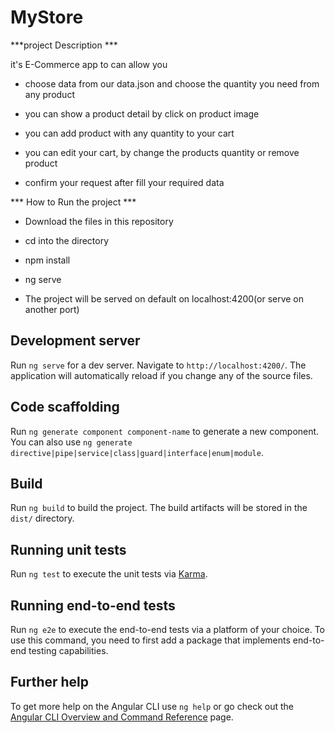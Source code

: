 # MyStore


***project Description ***

it's E-Commerce app to can allow you 

- choose data from our data.json and choose the quantity you need from any product

- you can show a product detail by click on product image

- you can add product with any quantity to your cart

- you can edit your cart, by change the products quantity or remove product

- confirm your request after fill your required data


*** How to Run the project ***

- Download the files in this repository
 
- cd into the directory
 
- npm install 
 
- ng serve 
 
- The project will be served on default on localhost:4200(or serve on another port)

## Development server

Run `ng serve` for a dev server. Navigate to `http://localhost:4200/`. The application will automatically reload if you change any of the source files.

## Code scaffolding

Run `ng generate component component-name` to generate a new component. You can also use `ng generate directive|pipe|service|class|guard|interface|enum|module`.

## Build

Run `ng build` to build the project. The build artifacts will be stored in the `dist/` directory.

## Running unit tests

Run `ng test` to execute the unit tests via [Karma](https://karma-runner.github.io).

## Running end-to-end tests

Run `ng e2e` to execute the end-to-end tests via a platform of your choice. To use this command, you need to first add a package that implements end-to-end testing capabilities.

## Further help

To get more help on the Angular CLI use `ng help` or go check out the [Angular CLI Overview and Command Reference](https://angular.io/cli) page.
